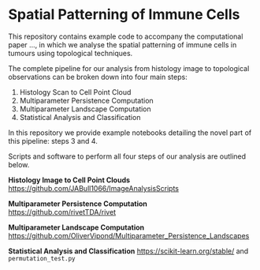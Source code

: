 # Spatial Patterning of Immune Cells

This repository contains example code to accompany the computational paper ..., in which we analyse the spatial patterning of immune cells in tumours using topological techniques.

The complete pipeline for our analysis from histology image to topological observations can be broken down into four main steps:

1. Histology Scan to Cell Point Cloud
2. Multiparameter Persistence Computation
3. Multiparameter Landscape Computation
4. Statistical Analysis and Classification

In this repository we provide example notebooks detailing the novel part of this pipeline: steps 3 and 4.

Scripts and software to perform all four steps of our analysis are outlined below. 

**Histology Image to Cell Point Clouds**
https://github.com/JABull1066/ImageAnalysisScripts

**Multiparameter Persistence Computation**
https://github.com/rivetTDA/rivet

**Multiparameter Landscape Computation**
https://github.com/OliverVipond/Multiparameter_Persistence_Landscapes

**Statistical Analysis and Classification**
https://scikit-learn.org/stable/ and `permutation_test.py`
